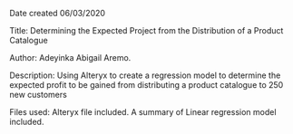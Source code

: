 Date created 06/03/2020

Title: Determining the Expected Project from the Distribution of a Product Catalogue

Author: Adeyinka Abigail Aremo.

Description: Using Alteryx to create a regression model to determine the expected profit to be gained from distributing a product catalogue to 250 new customers

Files used:
Alteryx file included.
A summary of Linear regression model included.

